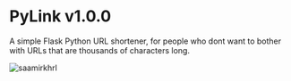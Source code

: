 # PyLink v1.0.0

A simple Flask Python URL shortener, for people who dont want to bother with URLs that are thousands of characters long.

<p align="left"> <img src="https://komarev.com/ghpvc/?username=saamirkhrl&label=Total%20views&color=0e75b6&style=flat" alt="saamirkhrl" /> </p>
